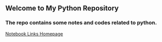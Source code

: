 ## Welcome to My Python Repository

### The repo contains some notes and codes related to python.

[Notebook Links Homepage](index.html)
